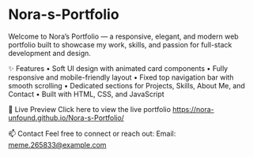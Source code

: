 # Nora-s-Portfolio
Welcome to Nora’s Portfolio — a responsive, elegant, and modern web portfolio built to showcase my work, skills, and passion for full-stack development and design.

✨ Features
• Soft UI design with animated card components
• Fully responsive and mobile-friendly layout
• Fixed top navigation bar with smooth scrolling
• Dedicated sections for Projects, Skills, About Me, and Contact
• Built with HTML, CSS, and JavaScript

🔗 Live Preview
Click here to view the live portfolio
https://nora-unfound.github.io/Nora-s-Portfolio/

📫 Contact
Feel free to connect or reach out:
Email: meme.265833@example.com

